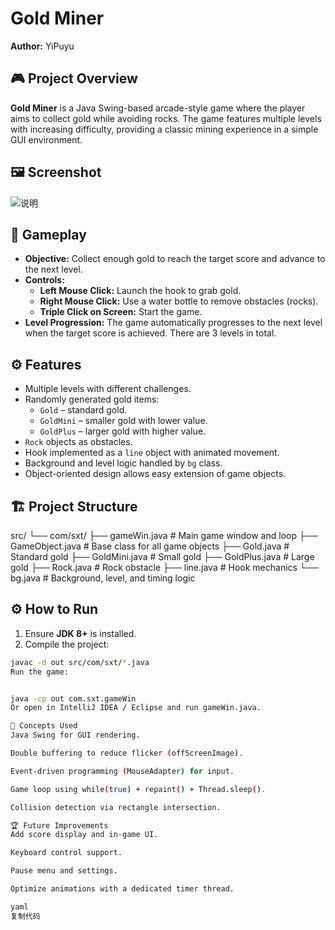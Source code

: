 # Gold Miner

**Author:** YiPuyu

## 🎮 Project Overview
**Gold Miner** is a Java Swing-based arcade-style game where the player aims to collect gold while avoiding rocks. The game features multiple levels with increasing difficulty, providing a classic mining experience in a simple GUI environment.

## 🖼️ Screenshot
![说明](Game/9496ed323f567bf74738d65758d1b33c.png)

## 🧩 Gameplay
- **Objective:** Collect enough gold to reach the target score and advance to the next level.
- **Controls:**
  - **Left Mouse Click:** Launch the hook to grab gold.
  - **Right Mouse Click:** Use a water bottle to remove obstacles (rocks).
  - **Triple Click on Screen:** Start the game.
- **Level Progression:** The game automatically progresses to the next level when the target score is achieved. There are 3 levels in total.

## ⚙️ Features
- Multiple levels with different challenges.
- Randomly generated gold items:
  - `Gold` – standard gold.
  - `GoldMini` – smaller gold with lower value.
  - `GoldPlus` – larger gold with higher value.
- `Rock` objects as obstacles.
- Hook implemented as a `line` object with animated movement.
- Background and level logic handled by `bg` class.
- Object-oriented design allows easy extension of game objects.

## 🏗️ Project Structure
src/
└── com/sxt/
├── gameWin.java # Main game window and loop
├── GameObject.java # Base class for all game objects
├── Gold.java # Standard gold
├── GoldMini.java # Small gold
├── GoldPlus.java # Large gold
├── Rock.java # Rock obstacle
├── line.java # Hook mechanics
└── bg.java # Background, level, and timing logic



## ⚙️ How to Run
1. Ensure **JDK 8+** is installed.
2. Compile the project:
```bash
javac -d out src/com/sxt/*.java
Run the game:


java -cp out com.sxt.gameWin
Or open in IntelliJ IDEA / Eclipse and run gameWin.java.

🧠 Concepts Used
Java Swing for GUI rendering.

Double buffering to reduce flicker (offScreenImage).

Event-driven programming (MouseAdapter) for input.

Game loop using while(true) + repaint() + Thread.sleep().

Collision detection via rectangle intersection.

🏆 Future Improvements
Add score display and in-game UI.

Keyboard control support.

Pause menu and settings.

Optimize animations with a dedicated timer thread.

yaml
复制代码
